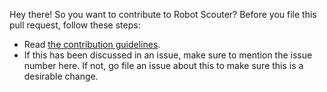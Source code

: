 Hey there! So you want to contribute to Robot Scouter? Before you file this pull request, follow these steps:

 * Read [the contribution guidelines](https://github.com/SUPERCILEX/Robot-Scouter/blob/master/.github/CONTRIBUTING.md).
 * If this has been discussed in an issue, make sure to mention the issue number here.  If not, go file an issue about this to make sure this is a desirable change.
